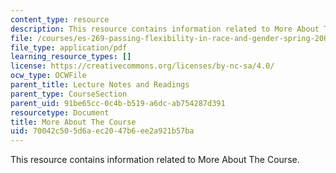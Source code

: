 ```yaml
---
content_type: resource
description: This resource contains information related to More About The Course.
file: /courses/es-269-passing-flexibility-in-race-and-gender-spring-2009/70042c505d6aec2047b6ee2a921b57ba_MITES_269S09_lec1_Class1.pdf
file_type: application/pdf
learning_resource_types: []
license: https://creativecommons.org/licenses/by-nc-sa/4.0/
ocw_type: OCWFile
parent_title: Lecture Notes and Readings
parent_type: CourseSection
parent_uid: 91be65cc-0c4b-b519-a6dc-ab754287d391
resourcetype: Document
title: More About The Course
uid: 70042c50-5d6a-ec20-47b6-ee2a921b57ba
---
```

This resource contains information related to More About The Course.